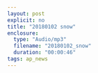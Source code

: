 ```yaml
---
layout: post
explicit: no
title: "20180102 snow"
enclosure:
  type: "Audio/mp3"
  filename: "20180102_snow"
  duration: "00:00:46"
tags: ap_news
---
```




